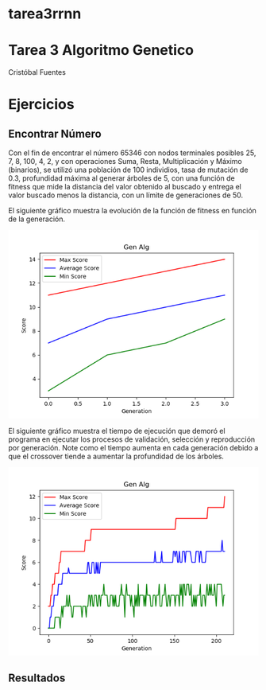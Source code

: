 # tarea3rrnn
# Tarea 3 Algoritmo Genetico

Cristóbal Fuentes

# Ejercicios

## Encontrar Número

Con el fin de encontrar el número 65346 con 
nodos terminales posibles 25, 7, 8, 100, 4, 2, y 
con operaciones Suma, Resta, Multiplicación y 
Máximo (binarios), se utilizó una población de 100 individios, 
tasa de mutación de 0.3, profundidad máxima al generar árboles
de 5, con una función de fitness que mide la distancia del
valor obtenido al buscado y entrega el valor buscado menos la distancia,
con un límite de generaciones de 50.

El siguiente gráfico muestra la evolución de la función de fitness en función
de la generación.

![Figure 1](https://github.com/solzhen/tarea2rrnn/blob/master/figs/Figure_1.png)

El siguiente gráfico muestra el tiempo de ejecución que demoró
el programa en ejecutar los procesos de validación, selección y reproducción
por generación. Note como el tiempo aumenta en cada generación debido a que el crossover
tiende a aumentar la profundidad de los árboles.

![Figure 1](https://github.com/solzhen/tarea2rrnn/blob/master/figs/Figure_2.png)


## Resultados